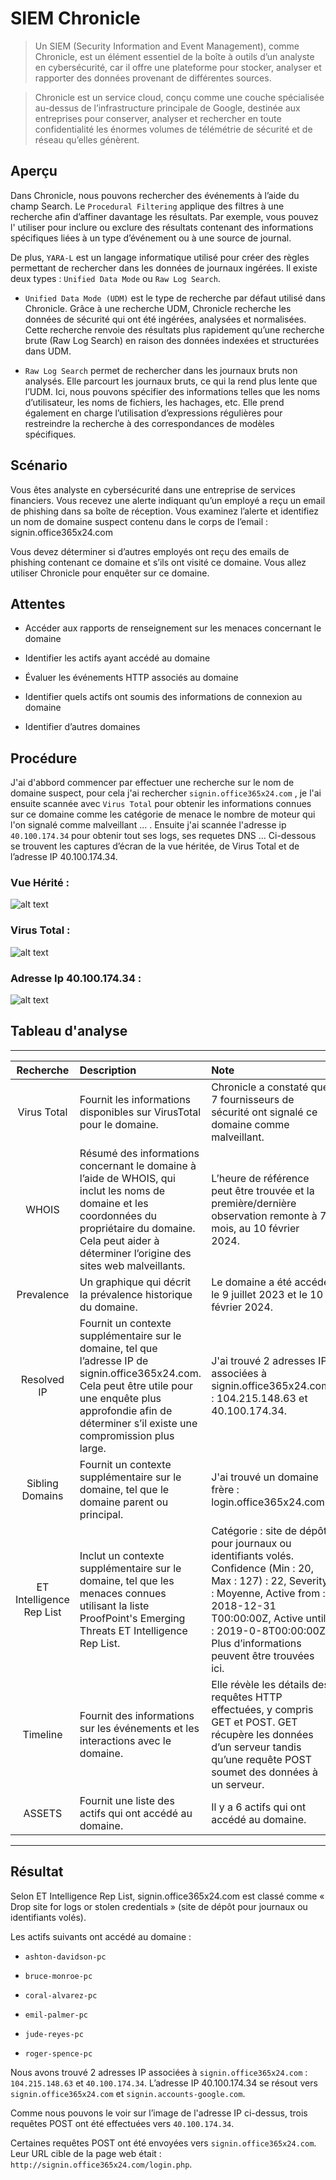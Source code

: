 # SIEM Chronicle

>Un SIEM (Security Information and Event Management), comme Chronicle, est un élément essentiel de la boîte à outils d’un analyste en cybersécurité, car il offre une plateforme pour stocker, analyser et rapporter des données provenant de différentes sources.

>Chronicle est un service cloud, conçu comme une couche spécialisée au-dessus de l’infrastructure principale de Google, destinée aux entreprises pour conserver, analyser et rechercher en toute confidentialité les énormes volumes de télémétrie de sécurité et de réseau qu’elles génèrent.

## Aperçu

Dans Chronicle, nous pouvons rechercher des événements à l’aide du champ Search. Le `Procedural Filtering` applique des filtres à une recherche afin d’affiner davantage les résultats. Par exemple, vous pouvez l' utiliser pour inclure ou exclure des résultats contenant des informations spécifiques liées à un type d’événement ou à une source de journal.

De plus, `YARA-L` est un langage informatique utilisé pour créer des règles permettant de rechercher dans les données de journaux ingérées. Il existe deux types : `Unified Data Mode` ou `Raw Log Search`.

-  `Unified Data Mode (UDM)` est le type de recherche par défaut utilisé dans Chronicle. Grâce à une recherche UDM, Chronicle recherche les données de sécurité qui ont été ingérées, analysées et normalisées. Cette recherche renvoie des résultats plus rapidement qu’une recherche brute (Raw Log Search) en raison des données indexées et structurées dans UDM.

- `Raw Log Search` permet de rechercher dans les journaux bruts non analysés. Elle parcourt les journaux bruts, ce qui la rend plus lente que l’UDM. Ici, nous pouvons spécifier des informations telles que les noms d’utilisateur, les noms de fichiers, les hachages, etc. Elle prend également en charge l’utilisation d’expressions régulières pour restreindre la recherche à des correspondances de modèles spécifiques.

## Scénario

Vous êtes analyste en cybersécurité dans une entreprise de services financiers. Vous recevez une alerte indiquant qu’un employé a reçu un email de phishing dans sa boîte de réception. Vous examinez l’alerte et identifiez un nom de domaine suspect contenu dans le corps de l’email :
signin.office365x24.com

Vous devez déterminer si d’autres employés ont reçu des emails de phishing contenant ce domaine et s’ils ont visité ce domaine. Vous allez utiliser Chronicle pour enquêter sur ce domaine.

## Attentes

- Accéder aux rapports de renseignement sur les menaces concernant le domaine

- Identifier les actifs ayant accédé au domaine

- Évaluer les événements HTTP associés au domaine

- Identifier quels actifs ont soumis des informations de connexion au domaine

- Identifier d’autres domaines

## Procédure

J'ai d'abbord commencer par effectuer une recherche sur le nom de domaine suspect, pour cela j'ai rechercher `signin.office365x24.com` , je l'ai ensuite scannée avec `Virus Total` pour obtenir les informations connues sur ce domaine comme les catégorie de menace le nombre de moteur qui l'on signalé comme malveillant ... . Ensuite j'ai scannée l'adresse ip `40.100.174.34` pour obtenir tout ses logs, ses requetes DNS ...
Ci-dessous se trouvent les captures d’écran de la vue héritée, de Virus Total et de l’adresse IP 40.100.174.34.


### Vue Hérité : 

![alt text](6.3.3-VueHeriter.png)

### Virus Total : 

![alt text](6.3.3-VirusTotal.png)

### Adresse Ip 40.100.174.34 :

![alt text](6.3.3-IP.png)



## Tableau d'analyse
 ----------------------------- 
| Recherche | Description | Note | 
| :---: | :--- | :--- |
| Virus Total| Fournit les informations disponibles sur VirusTotal pour le domaine.| Chronicle a constaté que 7 fournisseurs de sécurité ont signalé ce domaine comme malveillant.|
| WHOIS|Résumé des informations concernant le domaine à l’aide de WHOIS, qui inclut les noms de domaine et les coordonnées du propriétaire du domaine. Cela peut aider à déterminer l’origine des sites web malveillants.|L’heure de référence peut être trouvée et la première/dernière observation remonte à 7 mois, au 10 février 2024.|
|Prevalence|Un graphique qui décrit la prévalence historique du domaine.|Le domaine a été accédé le 9 juillet 2023 et le 10 février 2024.|
|Resolved IP|Fournit un contexte supplémentaire sur le domaine, tel que l’adresse IP de signin.office365x24.com. Cela peut être utile pour une enquête plus approfondie afin de déterminer s’il existe une compromission plus large.|J'ai trouvé 2 adresses IP associées à signin.office365x24.com : 104.215.148.63 et 40.100.174.34.|
|Sibling Domains|Fournit un contexte supplémentaire sur le domaine, tel que le domaine parent ou principal.|J'ai trouvé un domaine frère : login.office365x24.com.|
|ET Intelligence Rep List|Inclut un contexte supplémentaire sur le domaine, tel que les menaces connues utilisant la liste ProofPoint's Emerging Threats ET Intelligence Rep List.|Catégorie : site de dépôt pour journaux ou identifiants volés. Confidence (Min : 20, Max : 127) : 22, Severity : Moyenne, Active from : 2018-12-31 T00:00:00Z, Active until : 2019-0-8T00:00:00Z. Plus d’informations peuvent être trouvées ici.|
|Timeline|Fournit des informations sur les événements et les interactions avec le domaine.|Elle révèle les détails des requêtes HTTP effectuées, y compris GET et POST. GET récupère les données d’un serveur tandis qu’une requête POST soumet des données à un serveur.|
|ASSETS|Fournit une liste des actifs qui ont accédé au domaine.|Il y a 6 actifs qui ont accédé au domaine.
-------------------------------------------------------------------------------

## Résultat

Selon ET Intelligence Rep List, signin.office365x24.com est classé comme « Drop site for logs or stolen credentials » (site de dépôt pour journaux ou identifiants volés).

Les actifs suivants ont accédé au domaine :

- `ashton-davidson-pc`

- `bruce-monroe-pc`

- `coral-alvarez-pc`

- `emil-palmer-pc`

- `jude-reyes-pc`

- `roger-spence-pc`

Nous avons trouvé 2 adresses IP associées à `signin.office365x24.com` : `104.215.148.63` et `40.100.174.34`.
L’adresse IP 40.100.174.34 se résout vers `signin.office365x24.com` et `signin.accounts-google.com`.

Comme nous pouvons le voir sur l’image de l'adresse IP ci-dessus, trois requêtes POST ont été effectuées vers `40.100.174.34`.

Certaines requêtes POST ont été envoyées vers `signin.office365x24.com`. Leur URL cible de la page web était :
`http://signin.office365x24.com/login.php`.